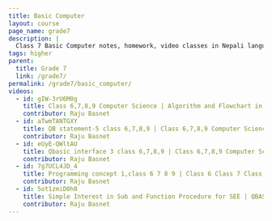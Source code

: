 ```yaml
---
title: Basic Computer
layout: course
page_name: grade7
description: |
  Class 7 Basic Computer notes, homework, video classes in Nepali language
tags: higher
parent:
  title: Grade 7
  link: /grade7/
permalink: /grade7/basic_computer/
videos:
  - id: gIW-3rU6M0g
    title: Class 6,7,8,9 Computer Science | Algorithm and Flowchart in Nepali Language
    contributor: Raju Basnet
  - id: aTwmTANTGXY
    title: QB statement-5 class 6,7,8,9 | Class 6,7,8,9 Computer Science Notes, Exam Solution in Nepali
    contributor: Raju Basnet
  - id: eUyE-QWltAU
    title: Qbasic interface 3 class 6,7,8,9 | Class 6,7,8,9 Computer Science Notes, Exam Solution in Nepali
    contributor: Raju Basnet
  - id: 7g7UCL4JD_4
    title: Programming concept 1,class 6 7 8 9 | Class 6 Class 7 Class 8 Class 9 Computer Science in Nepali
    contributor: Raju Basnet
  - id: 5ot1zmiD0h0
    title: Simple Interest in Sub and Function Procedure for SEE | QBASIC Special Class (class-6,7,8,9) Nepali
    contributor: Raju Basnet
---
```

